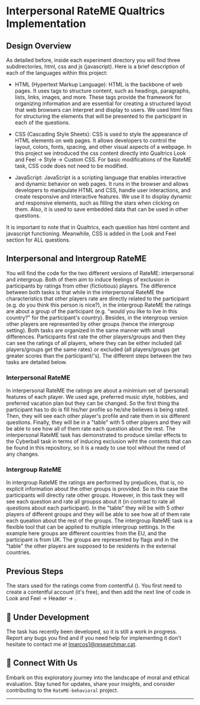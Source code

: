 # Interpersonal RateME Qualtrics Implementation



## Design Overview

As detailed before, inside each experiment directory you will find three subdirectories, html, css and js (javascript). Here is a brief description of each of the languages within this project:

- HTML (Hypertext Markup Language): HTML is the backbone of web pages. It uses tags to structure content, such as headings, paragraphs, lists, links, images, and more. These tags provide the framework for organizing information and are essential for creating a structured layout that web browsers can interpret and display to users. We used html files for structuring the elements that will be presented to the participant in each of the questions. 

- CSS (Cascading Style Sheets): CSS is used to style the appearance of HTML elements on web pages. It allows developers to control the layout, colors, fonts, spacing, and other visual aspects of a webpage. In this project we introduced the css content directly into Qualtrics Look and Feel -> Style -> Custom CSS. For basic modifications of the RateME task, CSS code does not need to be modified. 

- JavaScript: JavaScript is a scripting language that enables interactive and dynamic behavior on web pages. It runs in the browser and allows developers to manipulate HTML and CSS, handle user interactions, and create responsive and interactive features. We use it to display dynamic and responsive elements, such as filling the stars when clicking on them. Also, it is used to save embedded data that can be used in other questions.

It is important to note that in Qualtrics, each question has html content and javascript functioning. Meanwhile, CSS is added in the Look and Feel section for ALL questions.

## Interpersonal and Intergroup RateME

You will find the code for the two different versions of RateME: interpersonal and intergroup. Both of them aim to induce feelings of exclusion in participants by ratings from other (fictiotious) players. The difference between both tasks is that while in the interpersonal RateME the characteristics that other players rate are directly related to the participant (e.g. do you think this person is nice?), in the intergroup RateME the ratings are about a group of the participant (e.g. "would you like to live in this country?" for the participant's country). Besides, in the intergroup version other players are represented by other groups (hence the intergroup setting). Both tasks are organized in the same manner with small differences. Participants first rate the other players/groups and then they can see the ratings of all players, where they can be either included (all players/groups get the same rates) or excluded (all players/groups get greater scores than the participant/'s). The different steps between the two tasks are detailed below.

### Interpersonal RateME

In interpersonal RateME the ratings are about a minimium set of (personal) features of each player. We used age, preferred music style, hobbies, and preferred vacation plan but they can be changed. So the first thing tha participant has to do is fill his/her profile so he/she believes is being rated. Then, they will see each other player's profile and rate them in six different questions. Finally, they will be in a "table" with 5 other players and they will be able to see how all of them rate each question about the rest. The interpersonal RateME task has demonstrated to produce similar effects to the Cyberball task in terms of inducing exclusion wiht the contents that can be found in this repository, so it is a ready to use tool without the need of any changes.

### Intergroup RateME

In intergroup RateME the ratings are performed by prejudices, that is, no explicit information about the other groups is provided. So in this case the participants will directly rate other groups. However, in this task they will see each question and rate all groupss about it (in contrast to rate all questions about each participant). In the "table" they will be with 5 other players of different groups and they will be able to see how all of them rate each queation about the rest of the groups. The intergroup RateME task is a flexible tool that can be applied to multiple intergroup settings. In the example here groups are different countries from the EU, and the participant is from UK. The groups are represented by flags and in the "table" the other players are supposed to be residents in the external countries.

## Previous Steps

The stars used for the ratings come from contentful (). You first need to create a contentful account (it's free), and then add the next line of code in Look and Feel -> Header -> .


## 🚧 Under Development

The task has recently been developed, so it is still a work in progress. Report any bugs you find and if you need help for implementing it don't hesitate to contact me at lmarcos1@researchmar.cat.

## 🔗 Connect With Us

Embark on this exploratory journey into the landscape of moral and ethical evaluation. Stay tuned for updates, share your insights, and consider contributing to the `RateME-behavioral` project.

---

